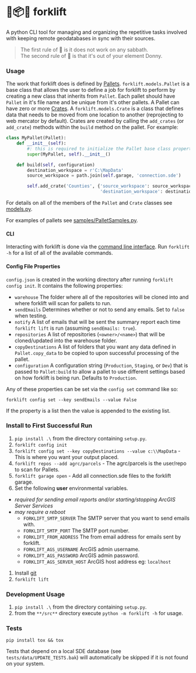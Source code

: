 🚜📦✨ forklift
===================================
A python CLI tool for managing and organizing the repetitive tasks involved with keeping remote geodatabases in sync with their sources.

> The first rule of :tractor: is it does not work on any sabbath.   
> The second rule of :tractor: is that it's out of your element Donny.

### Usage
The work that forklift does is defined by [Pallets](src/forklift/models.py). `forklift.models.Pallet` is a base class that allows the user to define a job for forklift to perform by creating a new class that inherits from `Pallet`. Each pallet should have `Pallet` in it's file name and be unique from it's other pallets. A Pallet can have zero or more [Crates](src/forklift/models.py). A `forklift.models.Crate` is a class that defines data that needs to be moved from one location to another (reprojecting to web mercator by default). Crates are created by calling the `add_crates` (or `add_crate`) methods within the `build` method on the pallet. For example:
```python
class MyPallet(Pallet):
    def __init__(self):
        #: this is required to initialize the Pallet base class properties
        super(MyPallet, self).__init__()

    def build(self, configuration)
        destination_workspace = r'C:\MapData'
        source_workspace = path.join(self.garage, 'connection.sde')

        self.add_crate('Counties', {'source_workspace': source_workspace,
                                    'destination_workspace': destination_workspace})
```
For details on all of the members of the `Pallet` and `Crate` classes see [models.py](src/forklift/models.py).

For examples of pallets see [samples/PalletSamples.py](samples/PalletSamples.py).

#### CLI
Interacting with forklift is done via the [command line interface](src/forklift/cli.py). Run `forklift -h` for a list of all of the available commands.

#### Config File Properties
`config.json` is created in the working directory after running `forklift config init`. It contains the following properties:
- `warehouse` The folder where all of the repositories will be cloned into and where forklift will scan for pallets to run.
- `sendEmails` Determines whether or not to send any emails. Set to `false` when testing.
- `notify` A list of emails that will be sent the summary report each time `forklift lift` is run (assuming `sendEmails: true`).
- `repositories` A list of repositories (`<owner>/<name>`) that will be cloned/updated into the warehouse folder.
- `copyDestinations` A list of folders that you want any data defined in `Pallet.copy_data` to be copied to upon successful processing of the pallet.
- `configuration` A configuration string (`Production`, `Staging`, or `Dev`) that is passed to `Pallet:build` to allow a pallet to use different settings based on how forklift is being run. Defaults to `Production`.

Any of these properties can be set via the `config set` command like so:
```
forklift config set --key sendEmails --value False
```
If the property is a list then the value is appended to the existing list.

### Install to First Successful Run
1. `pip install .\` from the directory containing `setup.py`.
1. `forklift config init`
1. `forklift config set --key copyDestinations --value c:\\MapData` - This is where you want your output placed.
1. `forklift repos --add agrc/parcels` - The agrc/parcels is the user/repo to scan for Pallets.
1. `forklift garage open` - Add all connection.sde files to the forklift garage.
1. Set the following **user** environmental variables.
  - _required for sending email reports and/or starting/stopping ArcGIS Server Services_
  - _may require a reboot_
    - `FORKLIFT_SMTP_SERVER` The SMTP server that you want to send emails with.
    - `FORKLIFT_SMTP_PORT` The SMTP port number.
    - `FORKLIFT_FROM_ADDRESS` The from email address for emails sent by forklift.
    - `FORKLIFT_AGS_USERNAME` ArcGIS admin username.
    - `FORKLIFT_AGS_PASSWORD` ArcGIS admin password.
    - `FORKLIFT_AGS_SERVER_HOST` ArcGIS host address eg: `localhost`
1. Install [git](https://git-scm.com/)
1. `forklift lift`


### Development Usage
1. `pip install .\` from the directory containing `setup.py`.
1. from the `**/src**` directory execute `python -m forklift -h` for usage.

### Tests
`pip install tox && tox`

Tests that depend on a local SDE database (see `tests/data/UPDATE_TESTS.bak`) will automatically be skipped if it is not found on your system.
